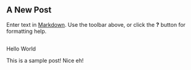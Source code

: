 ## A New Post

Enter text in [Markdown](http://daringfireball.net/projects/markdown/). Use the toolbar above, or click the **?** button for formatting help.


##

Hello World

This is a sample post! Nice eh!
